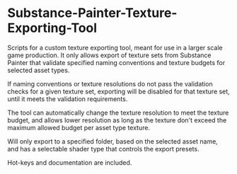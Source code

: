 # Substance-Painter-Texture-Exporting-Tool
Scripts for a custom texture exporting tool, meant for use in a larger scale game production. It only allows export of texture sets from Substance Painter that validate specified naming conventions and texture budgets for selected asset types.

If naming conventions or texture resolutions do not pass the validation checks for a given texture set, exporting will be disabled for that texture set, until it meets the validation requirements.

The tool can automatically change the texture resolution to meet the texture budget, and allows lower resolution as long as the texture don't exceed the maximum allowed budget per asset type texture.

Will only export to a specified folder, based on the selected asset name, and has a selectable shader type that controls the export presets.

Hot-keys and documentation are included. 


